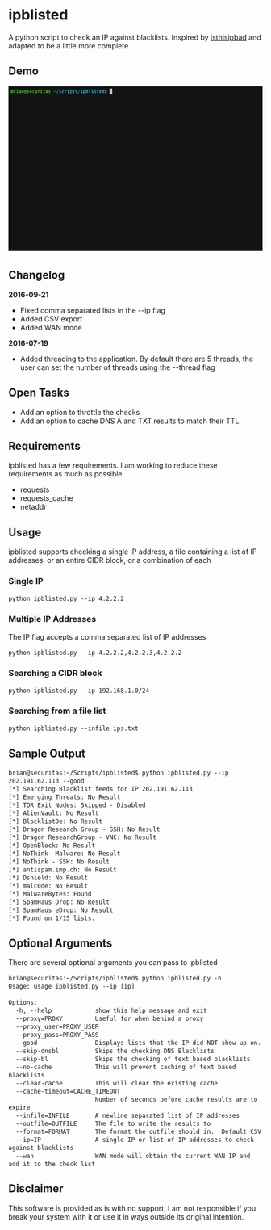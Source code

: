 # ipblisted
A python script to check an IP against blacklists.  Inspired by [isthisipbad](https://github.com/jgamblin/isthisipbad) and adapted to be a little more complete.

## Demo 
![Demo Image](https://github.com/krypticnetworks/ipblisted/blob/master/demo.gif)

## Changelog

**2016-09-21**
- Fixed comma separated lists in the --ip flag
- Added CSV export
- Added WAN mode

**2016-07-19**
- Added threading to the application.  By default there are 5 threads, the user can set the number of threads using the --thread flag

## Open Tasks
- Add an option to throttle the checks 
- Add an option to cache DNS A and TXT results to match their TTL

## Requirements
ipblisted has a few requirements.  I am working to reduce these requirements as much as possible.
- requests
- requests_cache
- netaddr

## Usage
ipblisted supports checking a single IP address, a file containing a list of IP addresses, or an entire CIDR block, or a combination of each

### Single IP
```
python ipblisted.py --ip 4.2.2.2
```

### Multiple IP Addresses
The IP flag accepts a comma separated list of IP addresses
```
python ipblisted.py --ip 4.2.2.2,4.2.2.3,4.2.2.2
```

### Searching a CIDR block
```
python ipblisted.py --ip 192.168.1.0/24
```

### Searching from a file list
```
python ipblisted.py --infile ips.txt
```

## Sample Output
```
brian@securitas:~/Scripts/ipblisted$ python ipblisted.py --ip 202.191.62.113 --good
[*] Searching Blacklist feeds for IP 202.191.62.113
[*] Emerging Threats: No Result
[*] TOR Exit Nodes: Skipped - Disabled
[*] AlienVault: No Result
[*] BlocklistDe: No Result
[*] Dragon Research Group - SSH: No Result
[*] Dragon ResearchGroup - VNC: No Result
[*] OpenBlock: No Result
[*] NoThink- Malware: No Result
[*] NoThink - SSH: No Result
[*] antispam.imp.ch: No Result
[*] Dshield: No Result
[*] malc0de: No Result
[*] MalwareBytes: Found
[*] SpamHaus Drop: No Result
[*] SpamHaus eDrop: No Result
[*] Found on 1/15 lists.
```

## Optional Arguments
There are several optional arguments you can pass to ipblisted
```
brian@securitas:~/Scripts/ipblisted$ python ipblisted.py -h
Usage: usage ipblisted.py --ip [ip]

Options:
  -h, --help            show this help message and exit
  --proxy=PROXY         Useful for when behind a proxy
  --proxy_user=PROXY_USER
  --proxy_pass=PROXY_PASS
  --good                Displays lists that the IP did NOT show up on.
  --skip-dnsbl          Skips the checking DNS Blacklists
  --skip-bl             Skips the checking of text based blacklists
  --no-cache            This will prevent caching of text based blacklists
  --clear-cache         This will clear the existing cache
  --cache-timeout=CACHE_TIMEOUT
                        Number of seconds before cache results are to expire
  --infile=INFILE       A newline separated list of IP addresses
  --outfile=OUTFILE     The file to write the results to
  --format=FORMAT       The format the outfile should in.  Default CSV
  --ip=IP               A single IP or list of IP addresses to check against blacklists
  --wan                 WAN mode will obtain the current WAN IP and add it to the check list
```

## Disclaimer
This software is provided as is with no support, I am not responsible if you break your system with it or use it in ways outside its original intention.
